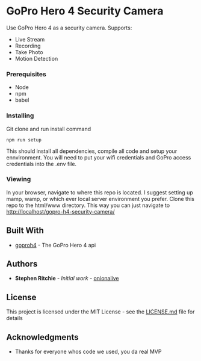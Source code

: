 # GoPro Hero 4 Security Camera

Use GoPro Hero 4 as a security camera.
Supports: 
- Live Stream
- Recording
- Take Photo
- Motion Detection

### Prerequisites

- Node
- npm
- babel

### Installing

Git clone and run install command

```
npm run setup
```

This should install all dependencies, compile all code and setup your ennvironment.
You will need to put your wifi credentials and GoPro access credentials into the .env file.

### Viewing

In your browser, navigate to where this repo is located.
I suggest setting up mamp, wamp, or which ever local server environment you prefer. Clone this repo to the html/www directory. This way you can just navigate to [http://localhost/gopro-h4-security-camera/](http://localhost/gopro-h4-security-camera/)

## Built With

* [goproh4](https://github.com/citolen/goproh4) - The GoPro Hero 4 api

## Authors

* **Stephen Ritchie** - *Initial work* - [onionalive](https://github.com/onionalive)


## License

This project is licensed under the MIT License - see the [LICENSE.md](LICENSE.md) file for details

## Acknowledgments

* Thanks for everyone whos code we used, you da real MVP
